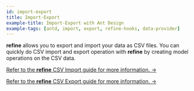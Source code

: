 ```yaml
---
id: import-export
title: Import-Export
example-title: Import-Export with Ant Design
example-tags: [antd, import, export, refine-hooks, data-provider]
---
```


**refine** allows you to export and import your data as CSV files. You can quickly do CSV import and export operation with **refine** by creating model operations on the CSV data.

[Refer to the **refine** CSV Import guide for more information. →](/docs/3.xx.xx/advanced-tutorials/import-export/csv-import/)

[Refer to the **refine** CSV Export guide for more information. →](/docs/3.xx.xx/advanced-tutorials/import-export/csv-export/)

<CodeSandboxExample path="import-export-antd" />
